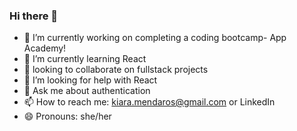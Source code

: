 ### Hi there 👋

- 🔭 I’m currently working on completing a coding bootcamp- App Academy!
- 🌱 I’m currently learning React
- 👯 looking to collaborate on fullstack projects
- 🤔 I’m looking for help with React
- 💬 Ask me about authentication
- 📫 How to reach me: kiara.mendaros@gmail.com or LinkedIn
- 😄 Pronouns: she/her
<!--
**Keipara/Keipara** is a ✨ _special_ ✨ repository because its `README.md` (this file) appears on your GitHub profile.

Here are some ideas to get you started:

- 🔭 I’m currently working on ...
- 🌱 I’m currently learning ...
- 👯 I’m looking to collaborate on ...
- 🤔 I’m looking for help with ...
- 💬 Ask me about ...
- 📫 How to reach me: ...
- 😄 Pronouns: ...
- ⚡ Fun fact: ...
-->
